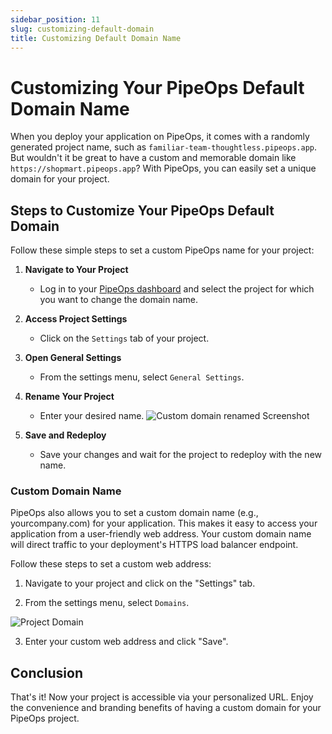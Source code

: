 ```yaml
---
sidebar_position: 11
slug: customizing-default-domain
title: Customizing Default Domain Name
---
```


# Customizing Your PipeOps Default Domain Name

When you deploy your application on PipeOps, it comes with a randomly generated project name, such as `familiar-team-thoughtless.pipeops.app`. But wouldn't it be great to have a custom and memorable domain like `https://shopmart.pipeops.app`? With PipeOps, you can easily set a unique domain for your project.


## Steps to Customize Your PipeOps Default Domain

Follow these simple steps to set a custom PipeOps name for your project:

1. **Navigate to Your Project**

   - Log in to your [PipeOps dashboard](https://console.pipeops.io/auth/signin) and select the project for which you want to change the domain name.

2. **Access Project Settings**

   - Click on the `Settings` tab of your project.

3. **Open General Settings**

   - From the settings menu, select `General Settings`.

4. **Rename Your Project**

   - Enter your desired name.
     ![Custom domain renamed Screenshot](https://pub-950943fa1bc54978bed46ef104f9d81a.r2.dev/Documentation%20Images/rename-project.png)

5. **Save and Redeploy**
   - Save your changes and wait for the project to redeploy with the new name.



### Custom Domain Name


PipeOps also allows you to set a custom domain name (e.g., yourcompany.com) for your application. This makes it easy to access your application from a user-friendly web address. Your custom domain name will direct traffic to your deployment's HTTPS load balancer endpoint.


Follow these steps to set a custom web address:

1. Navigate to your project and click on the "Settings" tab.

2. From the settings menu, select `Domains`.

![Project Domain](https://pub-950943fa1bc54978bed46ef104f9d81a.r2.dev/Documentation%20Images/project-settings-domain.png)

3. Enter your custom web address and click "Save".


## Conclusion

That's it! Now your project is accessible via your personalized URL. Enjoy the convenience and branding benefits of having a custom domain for your PipeOps project.
